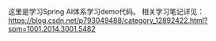 这里是学习Spring AI体系学习demo代码。
相关学习笔记详见：https://blog.csdn.net/p793049488/category_12892422.html?spm=1001.2014.3001.5482
